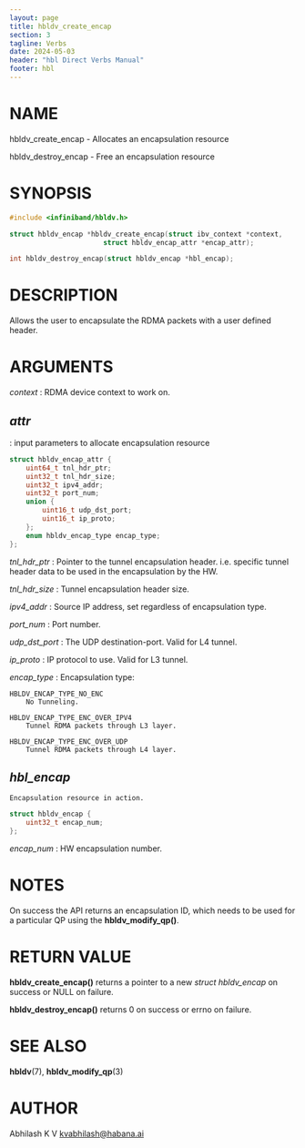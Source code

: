 ```yaml
---
layout: page
title: hbldv_create_encap
section: 3
tagline: Verbs
date: 2024-05-03
header: "hbl Direct Verbs Manual"
footer: hbl
---
```


# NAME

hbldv_create_encap - Allocates an encapsulation resource

hbldv_destroy_encap - Free an encapsulation resource

# SYNOPSIS

```c
#include <infiniband/hbldv.h>

struct hbldv_encap *hbldv_create_encap(struct ibv_context *context,
				       struct hbldv_encap_attr *encap_attr);

int hbldv_destroy_encap(struct hbldv_encap *hbl_encap);
```

# DESCRIPTION

Allows the user to encapsulate the RDMA packets with a user defined header.

# ARGUMENTS

*context*
:	RDMA device context to work on.

## *attr*
:	input parameters to allocate encapsulation resource

```c
struct hbldv_encap_attr {
	uint64_t tnl_hdr_ptr;
	uint32_t tnl_hdr_size;
	uint32_t ipv4_addr;
	uint32_t port_num;
	union {
		uint16_t udp_dst_port;
		uint16_t ip_proto;
	};
	enum hbldv_encap_type encap_type;
};
```

*tnl_hdr_ptr*
:	Pointer to the tunnel encapsulation header. i.e. specific tunnel header
	data to be used in the encapsulation by the HW.

*tnl_hdr_size*
:	Tunnel encapsulation header size.

*ipv4_addr*
:	Source IP address, set regardless of encapsulation type.

*port_num*
:	Port number.

*udp_dst_port*
:	The UDP destination-port. Valid for L4 tunnel.

*ip_proto*
:	IP protocol to use. Valid for L3 tunnel.

*encap_type*
:	Encapsulation type:

	HBLDV_ENCAP_TYPE_NO_ENC
		No Tunneling.

	HBLDV_ENCAP_TYPE_ENC_OVER_IPV4
		Tunnel RDMA packets through L3 layer.

	HBLDV_ENCAP_TYPE_ENC_OVER_UDP
		Tunnel RDMA packets through L4 layer.

## *hbl_encap*
	Encapsulation resource in action.

```c
struct hbldv_encap {
	uint32_t encap_num;
};
```

*encap_num*
:	HW encapsulation number.

# NOTES

On success the API returns an encapsulation ID, which needs to be used for a
particular QP using the **hbldv_modify_qp()**.

# RETURN VALUE

**hbldv_create_encap()** returns a pointer to a new *struct hbldv_encap* on
success or NULL on failure.

**hbldv_destroy_encap()** returns 0 on success or errno on failure.


# SEE ALSO

**hbldv**(7), **hbldv_modify_qp**(3)

# AUTHOR

Abhilash K V <kvabhilash@habana.ai>
